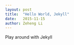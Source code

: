 ```yaml
---
layout: post
title:  "Hello World, Jekyll"
date:   2015-11-15
author: Zeheng Li
---
```

Play around with Jekyll